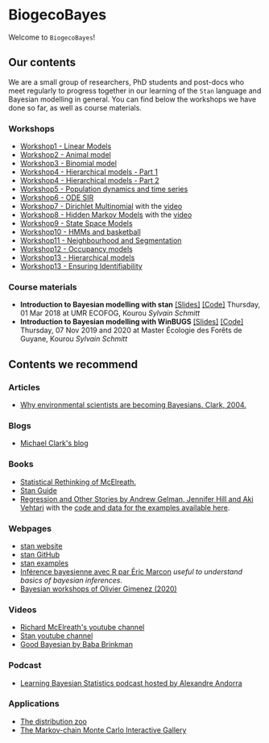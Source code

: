 # BiogecoBayes

Welcome to `BiogecoBayes`!

## Our contents

We are a small group of researchers, PhD students and post-docs who meet regularly to progress together in our learning of the `Stan` language and Bayesian modelling in general. You can find below the workshops we have done so far, as well as course materials. 

### Workshops

* [Workshop1 - Linear Models](https://juliettearchambeau.github.io/BiogecoBayes/workshop1_LinearModels.html)
* [Workshop2 - Animal model](https://juliettearchambeau.github.io/BiogecoBayes/Animal.html)
* [Workshop3 - Binomial model](https://juliettearchambeau.github.io/BiogecoBayes/workshop3_BinomialModels.html)
* [Workshop4 - Hierarchical models - Part 1](https://juliettearchambeau.github.io/BiogecoBayes/Workshop4_HierarchicalModels_Part1.html)
* [Workshop4 - Hierarchical models - Part 2](https://juliettearchambeau.github.io/BiogecoBayes/Workshop4_HierarchicalModels_Part2.html.zip)
* [Workshop5 - Population dynamics and time series](https://juliettearchambeau.github.io/BiogecoBayes/workshop5_populationDynamics_and_timeSeries.html)
* [Workshop6 - ODE SIR](https://juliettearchambeau.github.io/BiogecoBayes/workshop6_ODE_SIR.html)
* [Workshop7 - Dirichlet Multinomial](https://juliettearchambeau.github.io/BiogecoBayes/Workshop7_DirichletMultinomial.html) with the [video](https://visio.u-bordeaux.fr/playback/presentation/2.0/playback.html?meetingId=ba1a861b69e0fc3d39fec52f4dd934078367aac2-1602502758497)
* [Workshop8 - Hidden Markov Models](https://juliettearchambeau.github.io/BiogecoBayes/Workshop8_HMMs.html#/) with the [video](https://visio.u-bordeaux.fr/playback/presentation/2.0/playback.html?meetingId=ba1a861b69e0fc3d39fec52f4dd934078367aac2-1603889441849)
* [Workshop9 - State Space Models](https://juliettearchambeau.github.io/BiogecoBayes/Workshop9_SSMs.html#/)
* [Workshop10 - HMMs and basketball](https://juliettearchambeau.github.io/BiogecoBayes/Workshop10_HMMandBasketball.html#/)
* [Workshop11 - Neighbourhood and Segmentation](https://juliettearchambeau.github.io/BiogecoBayes/Workshop11_Neighbourhood.html#/)
* [Workshop12 - Occupancy models](https://juliettearchambeau.github.io/BiogecoBayes/Workshop12_Occupancy.html#/)
* [Workshop13 - Hierarchical models](https://juliettearchambeau.github.io/BiogecoBayes/Workshop13_HierarchicalModels.html#/)
* [Workshop13 - Ensuring Identifiability](https://juliettearchambeau.github.io/BiogecoBayes/Workshop14_EnsuringIdentifiability.htmll#/)

### Course materials

* **Introduction to Bayesian modelling with stan** [[Slides]](https://sylvainschmitt.netlify.app/files/stan/stan.html#/) [[Code]](https://github.com/sylvainschmitt/PhD/tree/master/documents/lectures/stan) Thursday, 01 Mar 2018 at UMR ECOFOG, Kourou *Sylvain Schmitt*
* **Introduction to Bayesian modelling with WinBUGS** [[Slides]](https://sylvainschmitt.netlify.app/files/eft/lecture.html#/) [[Code]](https://github.com/sylvainschmitt/PhD/tree/master/documents/lectures/Bayes_EFT) Thursday, 07 Nov 2019 and 2020 at Master Écologie des Forêts de Guyane, Kourou *Sylvain Schmitt*

## Contents we recommend

### Articles

* [Why environmental scientists are becoming Bayesians. Clark, 2004.](https://onlinelibrary.wiley.com/doi/full/10.1111/j.1461-0248.2004.00702.x)

### Blogs

* [Michael Clark's blog]( http://m-clark.github.io/workshops/bayesian/index.html#home)

### Books

* [Statistical Rethinking of McElreath.](https://xcelab.net/rm/statistical-rethinking/)
* [Stan Guide](https://mc-stan.org/docs/2_21/stan-users-guide/index.html)
* [Regression and Other Stories by Andrew Gelman, Jennifer Hill and Aki Vehtari](https://www.cambridge.org/core/books/regression-and-other-stories/DD20DD6C9057118581076E54E40C372C) with the [code and data for the examples available here](https://avehtari.github.io/ROS-Examples/examples.html).

### Webpages

* [stan website](https://mc-stan.org/)
* [stan GitHub](https://github.com/stan-dev)
* [stan examples](https://github.com/stan-dev/example-models/wiki)
* [Inférence bayesienne avec R par Éric Marcon](https://ericmarcon.github.io/Inference-bayesienne/Inference-bayesienne.html) *useful to understand basics of bayesian inferences.*
* [Bayesian workshops of Olivier Gimenez (2020)](https://github.com/oliviergimenez/Bayesian_Workshop)

### Videos

* [Richard McElreath's youtube channel](https://www.youtube.com/channel/UCNJK6_DZvcMqNSzQdEkzvzA)
* [Stan youtube channel](https://www.youtube.com/channel/UCwgN5srGpBH4M-Zc2cAluOA)
* [Good Bayesian by Baba Brinkman](https://www.youtube.com/watch?v=qV6Wc_f1Cgo)


### Podcast

* [Learning Bayesian Statistics podcast hosted by Alexandre Andorra](https://www.learnbayesstats.com/)

### Applications

* [The distribution zoo](https://ben18785.shinyapps.io/distribution-zoo/)
* [The Markov-chain Monte Carlo Interactive Gallery](https://chi-feng.github.io/mcmc-demo/)
